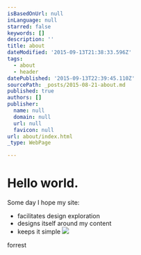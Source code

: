 ```yaml
---
isBasedOnUrl: null
inLanguage: null
starred: false
keywords: []
description: ''
title: about
dateModified: '2015-09-13T21:38:33.596Z'
tags:
  - about
  - header
datePublished: '2015-09-13T22:39:45.110Z'
sourcePath: _posts/2015-08-21-about.md
published: true
authors: []
publisher:
  name: null
  domain: null
  url: null
  favicon: null
url: about/index.html
_type: WebPage

---
```

# Hello world.

Some day I hope my site:

* facilitates design exploration
* designs itself around my content
* keeps it simple
![](https://the-grid-user-content.s3-us-west-2.amazonaws.com/c967624f-ad27-409c-adfe-771a232b3637.jpg)

forrest